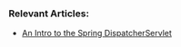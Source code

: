 ### Relevant Articles:
- [An Intro to the Spring DispatcherServlet](http://www.baeldung.com/an-intro-to-the-Spring-DispatcherServlet)
